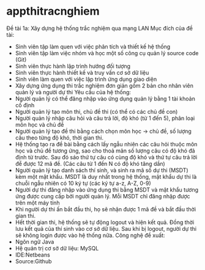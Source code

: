 # appthitracnghiem
Đề tài 1a: Xây dựng hệ thống trắc nghiệm qua mạng LAN Mục đích của đề tài:
- Sinh viên tập làm quen với việc phân tích và thiết kế hệ thống 
- Sinh viên tập làm việc nhóm và học một số công cụ quản lý source code (Git) 
- Sinh viên thực hành lập trình hướng đối tượng 
- Sinh viên thực hành thiết kế và truy vấn cơ sở dữ liệu 
- Sinh viên làm quen với việc lập trình ứng dụng giao diện 
- Xây dựng ứng dụng thi trắc nghiệm đơn giản gồm 2 bản cho nhân viên quản lý và người dự thi Yêu cầu của hệ thống: 
- Người quản lý có thể đăng nhập vào ứng dụng quản lý bằng 1 tài khoản cố định 
- Người quản lý tạo môn thi, chủ đề thi (có thể có các chủ đề con) 
- Người quản lý nhập câu hỏi và câu trả lời, độ khó (từ 1 đến 5), phân loại môn học và chủ đề 
- Người quản lý tạo đề thi bằng cách chọn môn học -> chủ đề, số lượng câu theo từng độ khó, thời gian thi. 
- Hệ thống tạo ra đề bài bằng cách lấy ngẫu nhiên các câu hỏi thuộc môn học và chủ đề tương ứng, sao cho thoả mãn số lượng câu có độ khó đã định từ trước. Sau đó sáo thứ tự câu có cùng độ khó và thứ tự câu trả lời để được 12 mã đề. (Các câu từ 1 đến N có độ khó tăng dần) 
- Người quản lý tạo danh sách thí sinh, và sinh ra mã số dự thi (MSDT) kèm một mật khẩu. MSDT là duy nhất trong hệ thống, mật khẩu dự thi là chuỗi ngẫu nhiên có 10 ký tự (các ký tự a-z, A-Z, 0-9) 
- Người dự thi đăng nhập vào ứng dụng thi bằng MSDT và mật khẩu tương ứng được cung cấp bởi người quản lý. Mỗi MSDT chỉ đăng nhập được trên một máy tính 
- Khi người dự thi ấn bắt đầu thi, họ sẽ nhận được 1 mã đề và bắt đầu thời gian thi. 
- Hết thời gian thi, hệ thống sẽ tự động logout và hiện kết quả. Đồng thời lưu kết quả của thí sinh vào cơ sở dữ liệu. Sau khi bị logout, người dự thi sẽ không login được vào hệ thống nữa. 
Công nghệ đề xuất: 
- Ngôn ngữ Java 
- Hệ quản trị cơ sở dữ liệu: MySQL 
- IDE:​Netbeans​
- Source:​Github​

